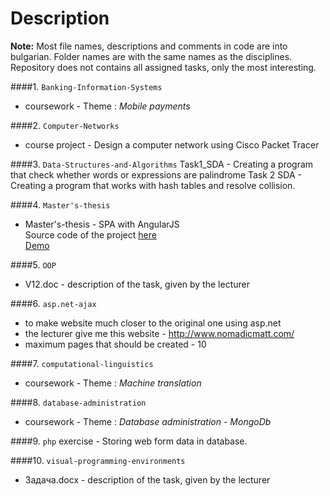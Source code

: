 Description
=================

**Note:** Most file names, descriptions and comments in code are into bulgarian. Folder names are with the same names as the disciplines. Repository does not contains all assigned tasks, only the most interesting.


####1. `Banking-Information-Systems`
- coursework - Theme : *Mobile payments*

####2. `Computer-Networks`
- course project - Design a computer network using Cisco Packet Tracer

####3. `Data-Structures-and-Algorithms`
Task1_SDA - Creating a program that check whether words or expressions are palindrome
Task 2 SDA - Creating a program that works with hash tables and resolve collision.

####4. `Master's-thesis`
- Master's-thesis - SPA with AngularJS <br />
Source code of the project [here](https://github.com/oNora/angularjs_projects/tree/master/cooking-book) <br />
[Demo](http://onora.github.io/angularjs_projects/cooking-book)

####5. `OOP`
- V12.doc - description of the task, given by the lecturer

####6. `asp.net-ajax`
- to make website much closer to the original one using asp.net
- the lecturer give me this website - http://www.nomadicmatt.com/
- maximum pages that should be created - 10

####7. `computational-linguistics`
- coursework - Theme : *Machine translation*

####8. `database-administration`
- coursework - Theme : *Database administration - MongoDb*

####9. `php`
exercise - Storing web form data in database.

####10. `visual-programming-environments`
- Задача.docx - description of the task, given by the lecturer
